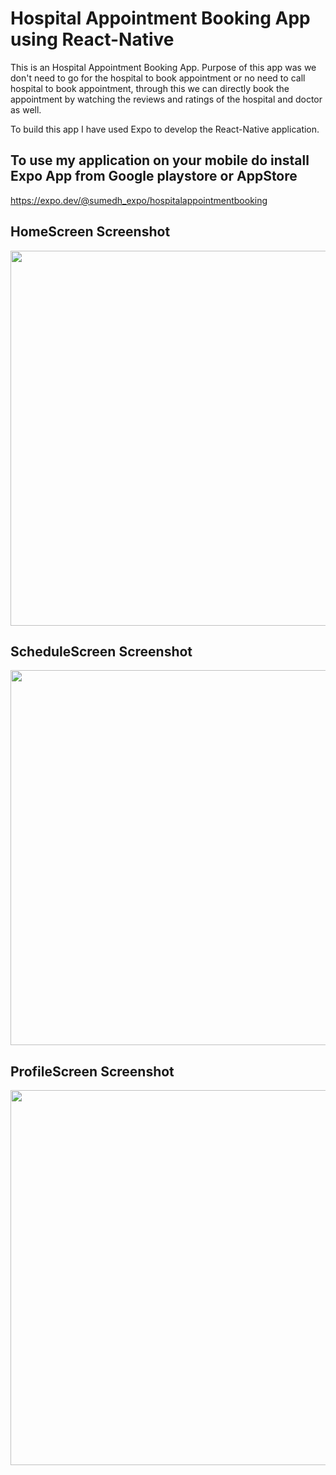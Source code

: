 # Hospital Appointment Booking App using React-Native

<p>
 This is an Hospital Appointment Booking App. Purpose of this app was we don't need to go for the hospital to book appointment or no need to call hospital to book appointment, through this we can directly book the appointment by watching the reviews and ratings of the hospital and doctor as well.
</p>

<p>To build this app I have used Expo to develop the React-Native application.</p>

## To use my application on your mobile do install Expo App from Google playstore or AppStore
https://expo.dev/@sumedh_expo/hospitalappointmentbooking


## HomeScreen Screenshot 
<img src="https://user-images.githubusercontent.com/52703087/134814593-5290c785-8f2c-4864-91af-a29ceced9f03.jpg" height="600px" />

## ScheduleScreen Screenshot
<img src="https://user-images.githubusercontent.com/52703087/134818477-b9c86caf-a9c3-49fb-aa84-e778c1525ce1.jpg" height="600px" />


## ProfileScreen Screenshot
<img src="https://user-images.githubusercontent.com/52703087/134816583-242b6bfc-f8b2-494c-a5be-f4d4f595d5d3.jpg" height="600px" />


